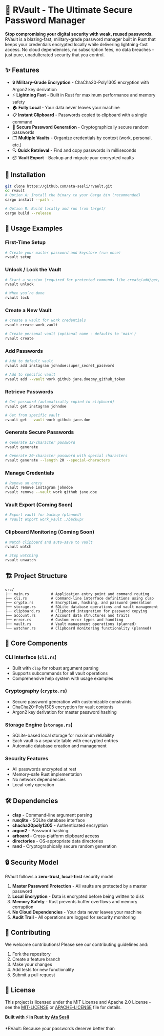 # 🔐 RVault - The Ultimate Secure Password Manager

**Stop compromising your digital security with weak, reused passwords.** RVault is a blazing-fast, military-grade password manager built in Rust that keeps your credentials encrypted locally while delivering lightning-fast access. No cloud dependencies, no subscription fees, no data breaches - just pure, unadulterated security that you control.

## ✨ Features

- 🔒 **Military-Grade Encryption** - ChaCha20-Poly1305 encryption with Argon2 key derivation
- ⚡ **Lightning Fast** - Built in Rust for maximum performance and memory safety
- 🏠 **Fully Local** - Your data never leaves your machine
- 📋 **Instant Clipboard** - Passwords copied to clipboard with a single command
- 🎲 **Secure Password Generation** - Cryptographically secure random passwords
- 🗂️ **Multiple Vaults** - Organize credentials by context (work, personal, etc.)
- 🔍 **Quick Retrieval** - Find and copy passwords in milliseconds
- 📦 **Vault Export** - Backup and migrate your encrypted vaults

## 🚀 Installation

```bash
git clone https://github.com/ata-sesli/rvault.git
cd rvault
# Option A: Install the binary to your Cargo bin (recommended)
cargo install --path .

# Option B: Build locally and run from target/
cargo build --release
```

## 📖 Usage Examples

### First-Time Setup
```bash
# Create your master password and keystore (run once)
rvault setup
```

### Unlock / Lock the Vault
```bash
# Start a session (required for protected commands like create/add/get/remove)
rvault unlock

# When you’re done
rvault lock
```

### Create a New Vault
```bash
# Create a vault for work credentials
rvault create work_vault

# Create personal vault (optional name - defaults to 'main')
rvault create
```

### Add Passwords
```bash
# Add to default vault
rvault add instagram johndoe:super_secret_password

# Add to specific vault
rvault add --vault work github jane.doe:my_github_token
```

### Retrieve Passwords
```bash
# Get password (automatically copied to clipboard)
rvault get instagram johndoe

# Get from specific vault
rvault get --vault work github jane.doe
```

### Generate Secure Passwords
```bash
# Generate 12-character password
rvault generate

# Generate 20-character password with special characters
rvault generate --length 20 --special-characters
```

### Manage Credentials
```bash
# Remove an entry
rvault remove instagram johndoe
rvault remove --vault work github jane.doe
```

### Vault Export (Coming Soon)
```bash
# Export vault for backup (planned)
# rvault export work_vault ./backup/
```

### Clipboard Monitoring (Coming Soon)
```bash
# Watch clipboard and auto-save to vault
rvault watch

# Stop watching
rvault unwatch
```

## 🏗️ Project Structure

```
src/
├── main.rs          # Application entry point and command routing
├── cli.rs           # Command-line interface definitions using clap
├── crypto.rs        # Encryption, hashing, and password generation
├── storage.rs       # SQLite database operations and vault management
├── clipboard.rs     # Clipboard integration for password copying
├── account.rs       # Account data structures and traits
├── error.rs         # Custom error types and handling
├── vault.rs         # Vault management operations (planned)
└── watcher.rs       # Clipboard monitoring functionality (planned)
```

## 🔧 Core Components

### **CLI Interface** (`cli.rs`)
- Built with `clap` for robust argument parsing
- Supports subcommands for all vault operations
- Comprehensive help system with usage examples

### **Cryptography** (`crypto.rs`)
- Secure password generation with customizable constraints
- ChaCha20-Poly1305 encryption for vault contents
- Argon2 key derivation for master password hashing

### **Storage Engine** (`storage.rs`)
- SQLite-based local storage for maximum reliability
- Each vault is a separate table with encrypted entries
- Automatic database creation and management

### **Security Features**
- All passwords encrypted at rest
- Memory-safe Rust implementation
- No network dependencies
- Local-only operation

## 🛠️ Dependencies

- **clap** - Command-line argument parsing
- **rusqlite** - SQLite database interface
- **chacha20poly1305** - Authenticated encryption
- **argon2** - Password hashing
- **arboard** - Cross-platform clipboard access
- **directories** - OS-appropriate data directories
- **rand** - Cryptographically secure random generation

## 🔒 Security Model

RVault follows a **zero-trust, local-first** security model:

1. **Master Password Protection** - All vaults are protected by a master password
2. **Local Encryption** - Data is encrypted before being written to disk
3. **Memory Safety** - Rust prevents buffer overflows and memory corruption
4. **No Cloud Dependencies** - Your data never leaves your machine
5. **Audit Trail** - All operations are logged for security monitoring

## 🤝 Contributing

We welcome contributions! Please see our contributing guidelines and:

1. Fork the repository
2. Create a feature branch
3. Make your changes
4. Add tests for new functionality
5. Submit a pull request

## 📄 License

This project is licensed under the MIT License and Apache 2.0 License - see the [MIT-LICENSE](LICENSE-MIT.MD) or [APACHE-LICENSE](LICENSE-APACHE.MD) file for details.

**Built with ⚡️ in Rust by [Ata Sesli](https://github.com/ata-sesli)**

*RVault: Because your passwords deserve better than